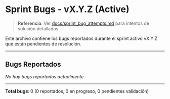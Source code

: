 ﻿# Sprint Bugs - vX.Y.Z (Active)

> **Referencia**: Ver [docs/sprint_bug_attempts.md](sprint_bug_attempts.md) para intentos de solución detallados.

Este archivo contiene los bugs reportados durante el sprint activo vX.Y.Z que están pendientes de resolución.

---

## Bugs Reportados

*No hay bugs reportados actualmente.*

---

**Total bugs**: 0 (0 reportados, 0 en progreso, 0 pendientes validación)
